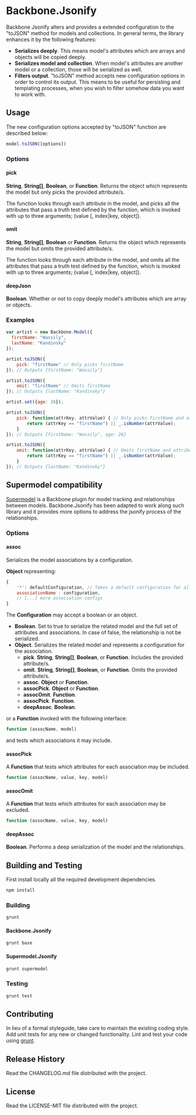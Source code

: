 # Backbone.Jsonify

Backbone Jsonify alters and provides a extended configuration to the "toJSON" method for models and collections. In general terms, the library enhances it by the following features: 

* **Serializes deeply**. This means model's attributes which are arrays and objects will be copied deeply.
* **Serializes model and collection**. When model's attributes are another model or a collection, those will be serialized as well.
* **Filters output**. "toJSON" method accepts new configuration options in order to control its output. This means to be useful for persisting and templating processes, when you wish to filter somehow data you want to work with.

## Usage
The new configuration options accepted by "toJSON" function are described below:
```javascript
model.toJSON([options]) 
```

### Options

#### pick


**String**, **String[]**, **Boolean**, or **Function**. Returns the object which represents the model but only picks the provided attribute/s. 

The function looks through each attribute in the model, and picks all the attributes that pass a truth test defined by the function, which is invoked with up to three arguments; (value [, index|key, object]).

#### omit

**String**, **String[]**, **Boolean** or **Function**. Returns the object which represents the model but omits the provided attribute/s.

The function looks through each attribute in the model, and omits all the attributes that pass a truth test defined by the function, which is invoked with up to three arguments; (value [, index|key, object]).

#### deepJson

**Boolean**. Whether or not to copy deeply model's attributes which are array or objects.

### Examples
```javascript
var artist = new Backbone.Model({
  firstName: "Wassily",
  lastName: "Kandinsky"
});

artist.toJSON({
	pick: "firstName" // Only picks firstName
}); // Outputs {firstName: "Wassily"}

artist.toJSON({
	omit: "firstName" // Omits firstName
}); // Outputs {lastName: "Kandinsky"}

artist.set({age: 26});

artist.toJSON({
	pick: function(attrKey, attrValue) { // Only picks firstName and attribute values that are numbers
        return (attrKey == "firstName") || _.isNumber(attrValue);
    }
}); // Outputs {firstName: "Wassily", age: 26}

artist.toJSON({
	omit: function(attrKey, attrValue) { // Omits firstName and attribute values that are numbers
        return (attrKey == "firstName") || _.isNumber(attrValue);
    }
}); // Outputs {lastName: "Kandinsky"}

```
## Supermodel compatibility
[Supermodel](http://pathable.github.io/supermodel/) is a Backbone plugin for model tracking and relationships between models. Backbone.Jsonify has been adapted to work along such library and it provides more options to address the jsonify process of the relationships.

### Options

#### assoc
Serialices the model associations by a configuration.

**Object** representing:

```javascript
{
	'*': defaultConfiguration, // Takes a default configuration for all associations (optional)
	associationName : configuration,
    // [...] more association configs
}
```

The **Configuration** may accept a boolean or an object.

* **Boolean**. Set to true to serialize the related model and the full set of attributes and associations. In case of false, the relationship is not be serialized.
* **Object**. Serializes the related model and represents a configuration for the association.
  * **pick**. **String**, **String[]**, **Boolean**, or **Function**.  Includes the provided attribute/s.
  * **omit**. **String**, **String[]**, **Boolean**, or **Function**. Omits the provided attribute/s.
  * **assoc**. **Object** or **Function**.
  * **assocPick**. **Object** or **Function**.
  * **assocOmit**. **Function**.
  * **assocPick**. **Function**.
  * **deepAssoc**. **Boolean**.
 
or a **Function** invoked with the following interface:


```javascript
function (assocName, model)
```
and tests which associations it may include.

#### assocPick
A **Function** that tests which attributes for each association may be included.

```javascript
function (assocName, value, key, model)
```
#### assocOmit
A **Function** that tests which attributes for each association may be excluded.

```javascript
function (assocName, value, key, model)
```
#### deepAssoc
**Boolean**. Performs a deep serialization of the model and the relationships.

## Building and Testing
First install locally all the required development dependencies.
```bash
npm install
```

### Building
```bash
grunt
```
#### Backbone.Jsonify

```bash
grunt base
```

#### Supermodel.Jsonify
```bash
grunt supermodel
```

### Testing
```bash
grunt test
```

## Contributing
In lieu of a formal styleguide, take care to maintain the existing
coding style.
Add unit tests for any new or changed functionality. Lint and test your
code using [grunt](https://github.com/cowboy/grunt).

## Release History
Read the CHANGELOG.md file distributed with the project.

## License
Read the LICENSE-MIT file distributed with the project.
